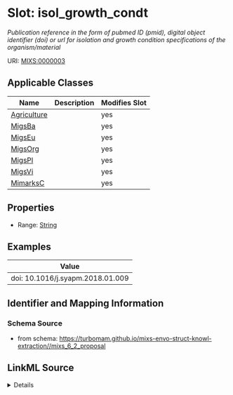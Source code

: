 # Slot: isol_growth_condt


_Publication reference in the form of pubmed ID (pmid), digital object identifier (doi) or url for isolation and growth condition specifications of the organism/material_



URI: [MIXS:0000003](https://w3id.org/mixs/0000003)



<!-- no inheritance hierarchy -->




## Applicable Classes

| Name | Description | Modifies Slot |
| --- | --- | --- |
[Agriculture](Agriculture.md) |  |  yes  |
[MigsBa](MigsBa.md) |  |  yes  |
[MigsEu](MigsEu.md) |  |  yes  |
[MigsOrg](MigsOrg.md) |  |  yes  |
[MigsPl](MigsPl.md) |  |  yes  |
[MigsVi](MigsVi.md) |  |  yes  |
[MimarksC](MimarksC.md) |  |  yes  |







## Properties

* Range: [String](String.md)






## Examples

| Value |
| --- |
| doi: 10.1016/j.syapm.2018.01.009 |

## Identifier and Mapping Information







### Schema Source


* from schema: https://turbomam.github.io/mixs-envo-struct-knowl-extraction//mixs_6_2_proposal




## LinkML Source

<details>
```yaml
name: isol_growth_condt
description: Publication reference in the form of pubmed ID (pmid), digital object
  identifier (doi) or url for isolation and growth condition specifications of the
  organism/material
title: isolation and growth condition
notes:
- condition
- growth
- isolation
examples:
- value: 'doi: 10.1016/j.syapm.2018.01.009'
in_subset:
- nucleic acid sequence source
from_schema: https://turbomam.github.io/mixs-envo-struct-knowl-extraction//mixs_6_2_proposal
rank: 1000
slot_uri: MIXS:0000003
multivalued: false
alias: isol_growth_condt
domain_of:
- Agriculture
- MigsBa
- MigsEu
- MigsOrg
- MigsPl
- MigsVi
- MimarksC
range: string
structured_pattern:
  syntax: '{PMID}|{DOI}|{URL}'
  interpolated: true
  partial_match: true

```
</details>